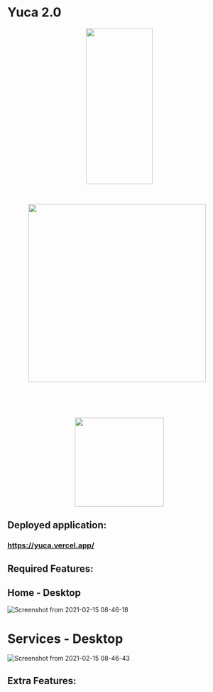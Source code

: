 # Yuca 2.0

<p align="center">
   <img src="https://user-images.githubusercontent.com/22225821/109539533-2cce3680-7aa0-11eb-9db8-f1b8b6f8f402.png" width="150" height="350" />
</p>

<br />

<p align="center">
   <img src="https://user-images.githubusercontent.com/22225821/109540303-06f56180-7aa1-11eb-8299-1511d4ba2762.png" width="400" style="margin-right: 10px; margin-bottom: 5rem"/>
   <img src="https://user-images.githubusercontent.com/22225821/109537588-ce07bd80-7a9d-11eb-9065-d735169b99da.png" width="200"/>
</p>

## Deployed application:

### https://yuca.vercel.app/

## Required Features:

## Home - Desktop

![Screenshot from 2021-02-15 08-46-18](https://user-images.githubusercontent.com/22225821/107942786-7f6d0600-6f6a-11eb-848d-eeba4fd4dd09.png)

# Services - Desktop

![Screenshot from 2021-02-15 08-46-43](https://user-images.githubusercontent.com/22225821/107943029-d4108100-6f6a-11eb-82b8-489cfe40ed54.png)

## Extra Features:

